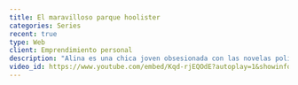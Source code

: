 ```yaml
---
title: El maravilloso parque hoolister
categories: Series
recent: true
type: Web
client: Emprendimiento personal
description: "Alina es una chica joven obsesionada con las novelas policiales, que tiene un problema, trabaja en el parque más aburrido del mundo. Su suerte cambia cuando una noche aparece el cadáver de uno de sus compañeros en el parque. Al parecer el Parque Hoolister no era ni tan maravilloso ni tranquilo después de todo."
video_id: https://www.youtube.com/embed/Kqd-rjEQOdE?autoplay=1&showinfo=0&width=500&height=280
---
```


